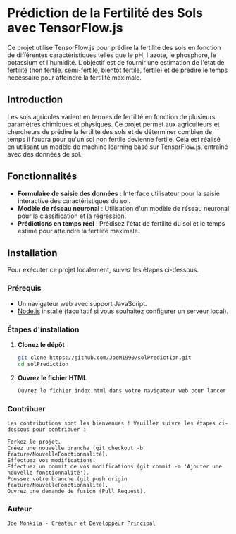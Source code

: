 # Prédiction de la Fertilité des Sols avec TensorFlow.js

Ce projet utilise TensorFlow.js pour prédire la fertilité des sols en fonction de différentes caractéristiques telles que le pH, l'azote, le phosphore, le potassium et l'humidité. L'objectif est de fournir une estimation de l'état de fertilité (non fertile, semi-fertile, bientôt fertile, fertile) et de prédire le temps nécessaire pour atteindre la fertilité maximale.

## Introduction

Les sols agricoles varient en termes de fertilité en fonction de plusieurs paramètres chimiques et physiques. Ce projet permet aux agriculteurs et chercheurs de prédire la fertilité des sols et de déterminer combien de temps il faudra pour qu'un sol non fertile devienne fertile. Cela est réalisé en utilisant un modèle de machine learning basé sur TensorFlow.js, entraîné avec des données de sol.

## Fonctionnalités

- **Formulaire de saisie des données** : Interface utilisateur pour la saisie interactive des caractéristiques du sol.
- **Modèle de réseau neuronal** : Utilisation d'un modèle de réseau neuronal pour la classification et la régression.
- **Prédictions en temps réel** : Prédisez l'état de fertilité du sol et le temps estimé pour atteindre la fertilité maximale.

## Installation

Pour exécuter ce projet localement, suivez les étapes ci-dessous.

### Prérequis

- Un navigateur web avec support JavaScript.
- [Node.js](https://nodejs.org/) installé (facultatif si vous souhaitez configurer un serveur local).

### Étapes d'installation

1. **Clonez le dépôt**

   ```bash
   git clone https://github.com/JoeM1990/solPrediction.git
   cd solPrediction

2. **Ouvrez le fichier HTML**

    ```bash
    Ouvrez le fichier index.html dans votre navigateur web pour lancer l application.

### Contribuer
    Les contributions sont les bienvenues ! Veuillez suivre les étapes ci-dessous pour contribuer :

    Forkez le projet.
    Créez une nouvelle branche (git checkout -b feature/NouvelleFonctionnalité).
    Effectuez vos modifications.
    Effectuez un commit de vos modifications (git commit -m 'Ajouter une nouvelle fonctionnalité').
    Poussez votre branche (git push origin feature/NouvelleFonctionnalité).
    Ouvrez une demande de fusion (Pull Request).
    
### Auteur
    Joe Monkila - Créateur et Développeur Principal


